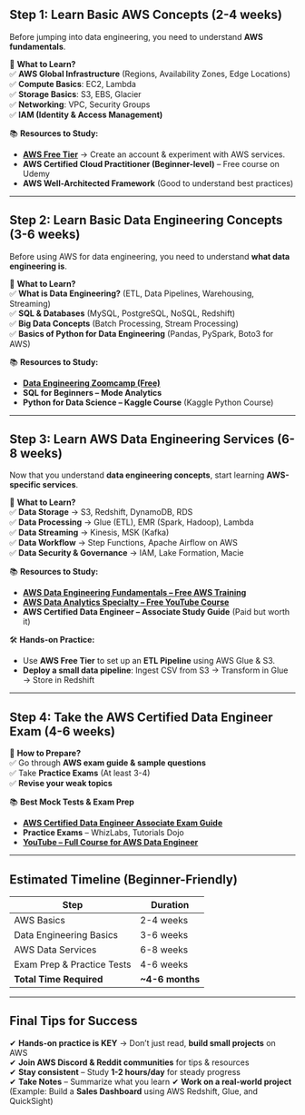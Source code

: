 ## **Step 1: Learn Basic AWS Concepts (2-4 weeks)**

Before jumping into data engineering, you need to understand **AWS fundamentals**.

📌 **What to Learn?**  
✅ **AWS Global Infrastructure** (Regions, Availability Zones, Edge Locations)  
✅ **Compute Basics**: EC2, Lambda  
✅ **Storage Basics**: S3, EBS, Glacier  
✅ **Networking**: VPC, Security Groups  
✅ **IAM (Identity & Access Management)**

📚 **Resources to Study:**

- **[AWS Free Tier](https://aws.amazon.com/free/)** → Create an account & experiment with AWS services.
- **AWS Certified Cloud Practitioner (Beginner-level)** – Free course on Udemy
- **AWS Well-Architected Framework** (Good to understand best practices)

---

## **Step 2: Learn Basic Data Engineering Concepts (3-6 weeks)**

Before using AWS for data engineering, you need to understand **what data engineering is**.

📌 **What to Learn?**  
✅ **What is Data Engineering?** (ETL, Data Pipelines, Warehousing, Streaming)  
✅ **SQL & Databases** (MySQL, PostgreSQL, NoSQL, Redshift)  
✅ **Big Data Concepts** (Batch Processing, Stream Processing)  
✅ **Basics of Python for Data Engineering** (Pandas, PySpark, Boto3 for AWS)

📚 **Resources to Study:**

- **[Data Engineering Zoomcamp (Free)](https://github.com/DataTalksClub/data-engineering-zoomcamp)**
- **SQL for Beginners – Mode Analytics**
- **Python for Data Science – Kaggle Course** (Kaggle Python Course)

---

## **Step 3: Learn AWS Data Engineering Services (6-8 weeks)**

Now that you understand **data engineering concepts**, start learning **AWS-specific services**.

📌 **What to Learn?**  
✅ **Data Storage** → S3, Redshift, DynamoDB, RDS  
✅ **Data Processing** → Glue (ETL), EMR (Spark, Hadoop), Lambda  
✅ **Data Streaming** → Kinesis, MSK (Kafka)  
✅ **Data Workflow** → Step Functions, Apache Airflow on AWS  
✅ **Data Security & Governance** → IAM, Lake Formation, Macie

📚 **Resources to Study:**

- **[AWS Data Engineering Fundamentals – Free AWS Training](https://www.aws.training/)**
- **[AWS Data Analytics Specialty – Free YouTube Course](https://www.youtube.com/watch?v=0qbjZ-j1HDo)**
- **AWS Certified Data Engineer – Associate Study Guide** (Paid but worth it)

🛠️ **Hands-on Practice:**

- Use **AWS Free Tier** to set up an **ETL Pipeline** using AWS Glue & S3.
- **Deploy a small data pipeline**: Ingest CSV from S3 → Transform in Glue → Store in Redshift

---

## **Step 4: Take the AWS Certified Data Engineer Exam (4-6 weeks)**

📌 **How to Prepare?**  
✅ Go through **AWS exam guide & sample questions**  
✅ Take **Practice Exams** (At least 3-4)  
✅ **Revise your weak topics**

📚 **Best Mock Tests & Exam Prep**

- **[AWS Certified Data Engineer Associate Exam Guide](https://aws.amazon.com/certification/certified-data-engineer-associate/)**
- **Practice Exams** – WhizLabs, Tutorials Dojo
- **[YouTube – Full Course for AWS Data Engineer](https://www.youtube.com/watch?v=6G0bLDIcO7Y)**

---

## **Estimated Timeline (Beginner-Friendly)**

|**Step**|**Duration**|
|---|---|
|AWS Basics|2-4 weeks|
|Data Engineering Basics|3-6 weeks|
|AWS Data Services|6-8 weeks|
|Exam Prep & Practice Tests|4-6 weeks|
|**Total Time Required**|**~4-6 months**|

---

## **Final Tips for Success**

✔ **Hands-on practice is KEY** → Don’t just read, **build small projects** on AWS  
✔ **Join AWS Discord & Reddit communities** for tips & resources  
✔ **Stay consistent** – Study **1-2 hours/day** for steady progress  
✔ **Take Notes** – Summarize what you learn 
✔ **Work on a real-world project** (Example: Build a **Sales Dashboard** using AWS Redshift, Glue, and QuickSight)
